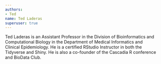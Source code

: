 ```yaml
---
authors:
- Ted
name: Ted Laderas
superuser: true
---
```


Ted Laderas is an Assistant Professor in the Division of Bioinformatics and Computational Biology in the Department of Medical Informatics and Clinical Epidemiology. He is a certified RStudio Instructor in both the Tidyverse and Shiny. He is also a co-founder of the Cascadia R conference and BioData Club.